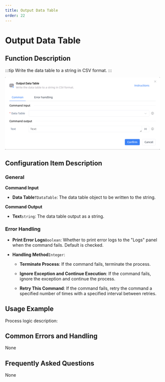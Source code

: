 ```yaml
---
title: Output Data Table
order: 22
---
```


# Output Data Table

## Function Description

:::tip 
Write the data table to a string in CSV format.
:::

![Output Data Table](../../../assets/Output%20Data%20Table_command.png)

## Configuration Item Description

### General

**Command Input**

- **Data Table**`TDataTable`: The data table object to be written to the string.


**Command Output**

- **Text**`string`: The data table output as a string.

### Error Handling

- **Print Error Logs**`Boolean`: Whether to print error logs to the "Logs" panel when the command fails. Default is checked. 

- **Handling Method**`Integer`:

    - **Terminate Process**: If the command fails, terminate the process.

    - **Ignore Exception and Continue Execution**: If the command fails, ignore the exception and continue the process.

    - **Retry This Command**: If the command fails, retry the command a specified number of times with a specified interval between retries.

## Usage Example

Process logic description:

## Common Errors and Handling

None

## Frequently Asked Questions

None

